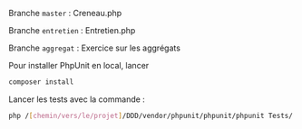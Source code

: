 Branche `master` : Creneau.php

Branche `entretien` : Entretien.php

Branche `aggregat` : Exercice sur les aggrégats

Pour installer PhpUnit en local, lancer 
```bash
composer install
```

Lancer les tests avec la commande :
```bash
php /[chemin/vers/le/projet]/DDD/vendor/phpunit/phpunit/phpunit Tests/
```
